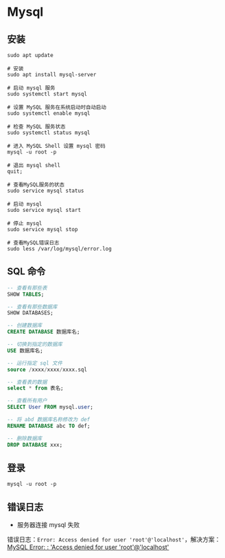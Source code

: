 # Mysql

## 安装

```shell
sudo apt update

# 安装
sudo apt install mysql-server

# 启动 mysql 服务
sudo systemctl start mysql

# 设置 MySQL 服务在系统启动时自动启动
sudo systemctl enable mysql

# 检查 MySQL 服务状态
sudo systemctl status mysql

# 进入 MySQL Shell 设置 mysql 密码
mysql -u root -p

# 退出 mysql shell
quit;

# 查看MySQL服务的状态
sudo service mysql status

# 启动 mysql
sudo service mysql start

# 停止 mysql
sudo service mysql stop

# 查看MySQL错误日志
sudo less /var/log/mysql/error.log
```

## SQL 命令

```sql
-- 查看有那些表
SHOW TABLES;

-- 查看有那些数据库
SHOW DATABASES;

-- 创建数据库
CREATE DATABASE 数据库名;

-- 切换到指定的数据库
USE 数据库名;

-- 运行指定 sql 文件
source /xxxx/xxxx/xxxx.sql

-- 查看表的数据
select * from 表名;

-- 查看所有用户
SELECT User FROM mysql.user;

-- 将 abd 数据库名称修改为 def
RENAME DATABASE abc TO def;

-- 删除数据库
DROP DATABASE xxx;
```

## 登录

```shell
mysql -u root -p
```

## 错误日志

- 服务器连接 mysql 失败

错误日志：`Error: Access denied for user 'root'@'localhost'`，解决方案：[MySQL Error: : 'Access denied for user 'root'@'localhost'](https://stackoverflow.com/questions/41645309/mysql-error-access-denied-for-user-rootlocalhost)
